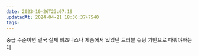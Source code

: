 ```yaml
---
date: 2023-10-26T23:07:19
updatedAt: 2024-04-21 18:36:37+7540
tags: 
---
```

중급 수준이면 결국 실제 비즈니스나 제품에서 있었던 트러블 슈팅 기반으로 다뤄야하는데
